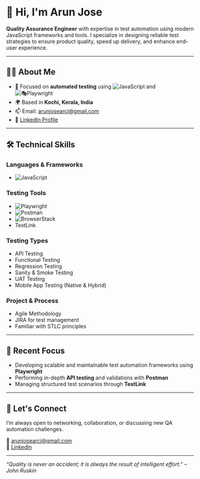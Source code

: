 # 👋 Hi, I'm Arun Jose

**Quality Assurance Engineer** with expertise in test automation using modern JavaScript frameworks and tools. I specialize in designing reliable test strategies to ensure product quality, speed up delivery, and enhance end-user experience.

---

## 🧑‍💼 About Me

- 🧪 Focused on **automated testing** using ![JavaScript](https://img.shields.io/badge/-JavaScript-F7DF1E?style=flat-square&logo=javascript&logoColor=black) and ![🎭Playwright](https://img.shields.io/badge/-Playwright-45ba74?style=flat-square&logo=playwright&logoColor=white)
- 🌍 Based in **Kochi, Kerala, India**
- 📫 Email: [arunjosearcj@gmail.com](mailto:arunjosearcj@gmail.com)
- 🔗 [LinkedIn Profile](https://in.linkedin.com/in/arun-jose-qa-engineer)

---

## 🛠️ Technical Skills

### Languages & Frameworks
- ![JavaScript](https://img.shields.io/badge/-JavaScript-F7DF1E?style=flat-square&logo=javascript&logoColor=black)

### Testing Tools
- ![Playwright](https://img.shields.io/badge/-Playwright-45ba74?style=flat-square&logo=playwright&logoColor=white)
- ![Postman](https://img.shields.io/badge/-Postman-FF6C37?style=flat-square&logo=postman&logoColor=white)
- ![BrowserStack](https://img.shields.io/badge/-BrowserStack-ffb400?style=flat-square&logo=browserstack&logoColor=white)
- TestLink

### Testing Types
- API Testing
- Functional Testing
- Regression Testing
- Sanity & Smoke Testing
- UAT Testing
- Mobile App Testing (Native & Hybrid)

### Project & Process
- Agile Methodology
- JIRA for test management
- Familiar with STLC principles

---

## 📌 Recent Focus

- Developing scalable and maintainable test automation frameworks using **Playwright**
- Performing in-depth **API testing** and validations with **Postman**
- Managing structured test scenarios through **TestLink**

---

## 💬 Let's Connect

I’m always open to networking, collaboration, or discussing new QA automation challenges.

📧 [arunjosearcj@gmail.com](mailto:arunjosearcj@gmail.com)  
🔗 [LinkedIn](https://in.linkedin.com/in/arun-jose-qa-engineer)

---

_“Quality is never an accident; it is always the result of intelligent effort.” – John Ruskin_
